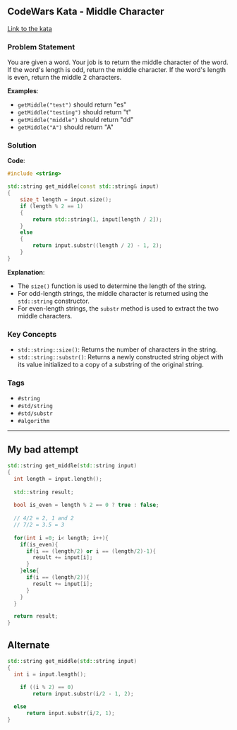 ## CodeWars Kata - Middle Character

[Link to the kata](https://www.codewars.com/kata/56747fd5cb988479af000028/train/cpp)

### Problem Statement

You are given a word. Your job is to return the middle character of the word. If the word's length is odd, return the middle character. If the word's length is even, return the middle 2 characters.

**Examples**:
- `getMiddle("test")` should return "es"
- `getMiddle("testing")` should return "t"
- `getMiddle("middle")` should return "dd"
- `getMiddle("A")` should return "A"

### Solution

**Code**:

```cpp
#include <string>

std::string get_middle(const std::string& input) 
{
    size_t length = input.size();
    if (length % 2 == 1) 
    {
        return std::string(1, input[length / 2]);
    } 
    else 
    {
        return input.substr((length / 2) - 1, 2);
    }
}
```

**Explanation**:
- The `size()` function is used to determine the length of the string.
- For odd-length strings, the middle character is returned using the `std::string` constructor.
- For even-length strings, the `substr` method is used to extract the two middle characters.

### Key Concepts

- `std::string::size()`: Returns the number of characters in the string.
- `std::string::substr()`: Returns a newly constructed string object with its value initialized to a copy of a substring of the original string.

### Tags

- `#string`
- `#std/string`
- `#std/substr`
- `#algorithm`

---

## My bad attempt

```c++
std::string get_middle(std::string input) 
{
  int length = input.length();
  
  std::string result;
  
  bool is_even = length % 2 == 0 ? true : false;
  
  // 4/2 = 2, 1 and 2
  // 7/2 = 3.5 = 3
  
  for(int i =0; i< length; i++){
    if(is_even){
      if(i == (length/2) or i == (length/2)-1){
        result += input[i];
      }
    }else{
      if(i == (length/2)){
        result += input[i];
      }
    }
  }

  return result;
}
```

## Alternate

```c++
std::string get_middle(std::string input) 
{
  int i = input.length();

	if ((i % 2) == 0) 
		return input.substr(i/2 - 1, 2);
    
  else
	  return input.substr(i/2, 1);
}
```

